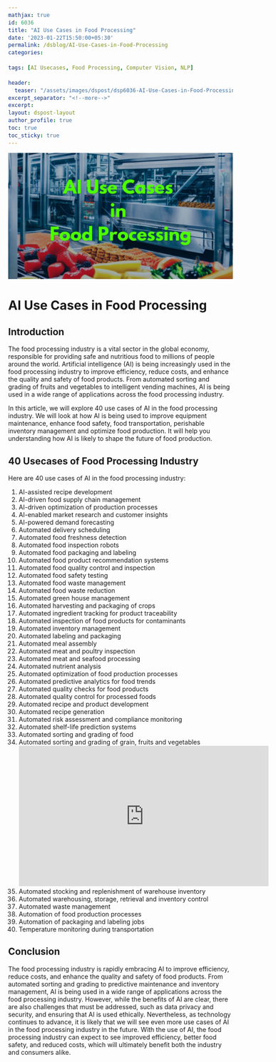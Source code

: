 ```yaml
---
mathjax: true
id: 6036     
title: "AI Use Cases in Food Processing"  
date: '2023-01-22T15:50:00+05:30'  
permalink: /dsblog/AI-Use-Cases-in-Food-Processing
categories:  
   
tags: [AI Usecases, Food Processing, Computer Vision, NLP]  
   
header:  
  teaser: "/assets/images/dspost/dsp6036-AI-Use-Cases-in-Food-Processing.jpg"  
excerpt_separator: "<!--more-->"  
excerpt:  
layout: dspost-layout  
author_profile: true  
toc: true  
toc_sticky: true
---
```




!["AI Use Cases in Food Processing](/assets/images/dspost/dsp6036-AI-Use-Cases-in-Food-Processing.jpg)   

# AI Use Cases in Food Processing   

## Introduction   
The food processing industry is a vital sector in the global economy, responsible for providing safe and nutritious food to millions of people around the world. Artificial intelligence (AI) is being increasingly used in the food processing industry to improve efficiency, reduce costs, and enhance the quality and safety of food products. From automated sorting and grading of fruits and vegetables to intelligent vending machines, AI is being used in a wide range of applications across the food processing industry.

In this article, we will explore 40 use cases of AI in the food processing industry. We will look at how AI is being used to improve equipment maintenance, enhance food safety, food transportation, perishable inventory management and optimize food production. It will help you understanding how AI is likely to shape the future of food production.

## 40 Usecases of Food Processing Industry 
Here are 40 use cases of AI in the food processing industry:

1. AI-assisted recipe development
2. AI-driven food supply chain management
3. AI-driven optimization of production processes
4. AI-enabled market research and customer insights
5. AI-powered demand forecasting
6. Automated delivery scheduling
7. Automated food freshness detection
8. Automated food inspection robots
9. Automated food packaging and labeling
10. Automated food product recommendation systems
11. Automated food quality control and inspection
12. Automated food safety testing
13. Automated food waste management
14. Automated food waste reduction
15. Automated green house management
16. Automated harvesting and packaging of crops
17. Automated ingredient tracking for product traceability
18. Automated inspection of food products for contaminants
19. Automated inventory management
20. Automated labeling and packaging
21. Automated meal assembly
22. Automated meat and poultry inspection
23. Automated meat and seafood processing
24. Automated nutrient analysis
25. Automated optimization of food production processes
26. Automated predictive analytics for food trends
27. Automated quality checks for food products
28. Automated quality control for processed foods
29. Automated recipe and product development
30. Automated recipe generation
31. Automated risk assessment and compliance monitoring
32. Automated shelf-life prediction systems
33. Automated sorting and grading of food
34. Automated sorting and grading of grain, fruits and vegetables
    <iframe width="560" height="315" src="https://www.youtube.com/embed/rUK9G4dqpc8" title="YouTube video player" frameborder="0" allow="accelerometer; autoplay; clipboard-write; encrypted-media; gyroscope; picture-in-picture; web-share" allowfullscreen></iframe>
35. Automated stocking and replenishment of warehouse inventory
36. Automated warehousing, storage, retrieval and inventory control
37. Automated waste management
38. Automation of food production processes
39. Automation of packaging and labeling jobs
40. Temperature monitoring during transportation

## Conclusion
The food processing industry is rapidly embracing AI to improve efficiency, reduce costs, and enhance the quality and safety of food products. From automated sorting and grading to predictive maintenance and inventory management, AI is being used in a wide range of applications across the food processing industry. However, while the benefits of AI are clear, there are also challenges that must be addressed, such as data privacy and security, and ensuring that AI is used ethically. Nevertheless, as technology continues to advance, it is likely that we will see even more use cases of AI in the food processing industry in the future. With the use of AI, the food processing industry can expect to see improved efficiency, better food safety, and reduced costs, which will ultimately benefit both the industry and consumers alike.